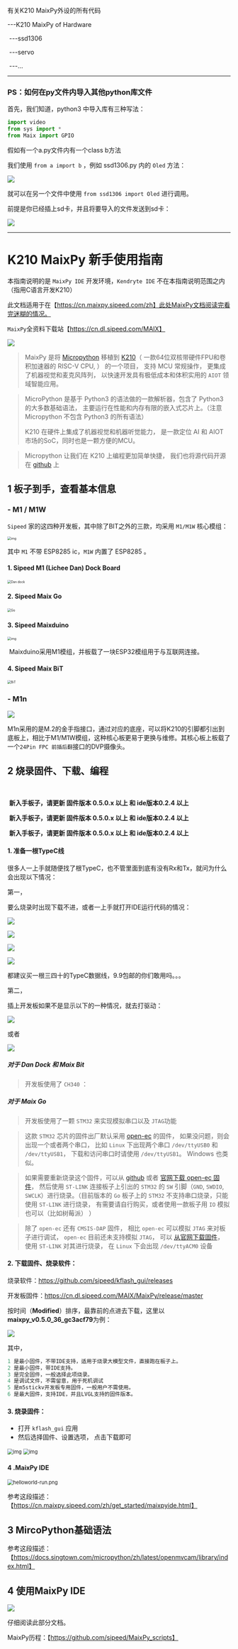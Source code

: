 有关K210 MaixPy外设的所有代码

---K210 MaixPy of Hardware

​	---ssd1306

​	---servo

​	---...

--------------------------------------------------------------------------------------------------------------

### PS：如何在py文件内导入其他python库文件

首先，我们知道，python3	中导入库有三种写法：

```python
import video
from sys import *
from Maix import GPIO
```

假如有一个a.py文件内有一个class b方法

我们使用	```from a import b```	，例如	ssd1306.py	内的	```Oled```	方法：

![](https://github.com/simonire/k210-MaixPy-of-Hardware/blob/master/img/CC.png)

就可以在另一个文件中使用	```from ssd1306 import Oled```	进行调用。

前提是你已经插上sd卡，并且将要导入的文件发送到sd卡：

![](https://github.com/simonire/k210-MaixPy-of-Hardware/blob/master/img/DD.png)



--------------------------------------------------------------------------------------------------------------

# K210 MaixPy 新手使用指南

本指南说明的是 `MaixPy IDE` 开发环境，`Kendryte IDE` 不在本指南说明范围之内（指用C语言开发K210）



此文档适用于在【https://cn.maixpy.sipeed.com/zh】此处MaixPy文档阅读完看完迷糊的情况。

`MaixPy`全资料下载站【https://cn.dl.sipeed.com/MAIX】

![](https://github.com/simonire/k210-MaixPy-of-Hardware/blob/master/img/a1.jpg)



> MaixPy 是将 [Micropython](http://micropython.org/) 移植到 [K210](https://kendryte.com/)（ 一款64位双核带硬件FPU和卷积加速器的 RISC-V CPU,  ） 的一个项目， 支持 MCU 常规操作， 更集成了机器视觉和麦克风阵列， 以快速开发具有极低成本和体积实用的 `AIOT` 领域智能应用。

> MicroPython 是基于 Python3 的语法做的一款解析器，包含了 Python3 的大多数基础语法， 主要运行在性能和内存有限的嵌入式芯片上。（注意 Micropython 不包含 Python3 的所有语法）
>
> K210 在硬件上集成了机器视觉和机器听觉能力， 是一款定位 AI 和 AIOT 市场的SoC，同时也是一颗方便的MCU。 

> Micropython 让我们在 K210 上编程更加简单快捷， 我们也将源代码开源在 [github](https://github.com/sipeed/MaixPy) 上

## 1 板子到手，查看基本信息

### - M1 / M1W

`Sipeed`  家的这四种开发板，其中除了BIT之外的三款，均采用  `M1/M1W`  核心模组：

<img src="https://cn.maixpy.sipeed.com/assets/M1_pin.png" alt="img" style="zoom:50%;" />

其中  `M1`  不带  ESP8285  ic，`M1W`  内置了 ESP8285 。

#### 1.  **Sipeed M1 (Lichee Dan) Dock Board**

<img src="https://cn.maixpy.sipeed.com/assets/Dan_Dock.png" alt="Dan dock" style="zoom:50%;" />

#### 2.  **Sipeed Maix Go**

<img src="https://cn.maixpy.sipeed.com/assets/Go.jpg" alt="Go" style="zoom:50%;" />

#### 3.  **Sipeed Maixduino**

<img src="http://spider.ws.126.net/1e8c74f7b0bff8465942c46fd43c88d3.jpeg" alt="img" style="zoom:50%;" />

​	Maixduino采用M1模组，并板载了一块ESP32模组用于与互联网连接。

#### 4.  **Sipeed Maix BiT**

<img src="https://cn.maixpy.sipeed.com/assets/BiT.png" alt="BiT" style="zoom:50%;" />

### - M1n  

![](https://github.com/simonire/k210-MaixPy-of-Hardware/blob/master/img/20200410194244.png)

M1n采用的是M.2的金手指接口，通过对应的底座，可以将K210的引脚都引出到底板上，相比于M1/M1W模组，这种核心板更易于更换与维修。其核心板上板载了一个`24Pin FPC 前插后翻`接口的DVP摄像头。

## 2  烧录固件、下载、编程

​	

​	**新入手板子，请更新  固件版本 0.5.0.x 以上  和  ide版本0.2.4 以上**

​	**新入手板子，请更新  固件版本 0.5.0.x 以上  和  ide版本0.2.4 以上**

​	**新入手板子，请更新  固件版本 0.5.0.x 以上  和  ide版本0.2.4 以上**



#### 1. 准备一根TypeC线

很多人一上手就随便找了根TypeC，也不管里面到底有没有Rx和Tx，就问为什么会出现以下情况：

第一，	

要么烧录时出现下载不进，或者一上手就打开IDE运行代码的情况：

![](https://github.com/simonire/k210-MaixPy-of-Hardware/blob/master/img/faq/1.png)

![](https://github.com/simonire/k210-MaixPy-of-Hardware/blob/master/img/faq/2.png)

![](https://github.com/simonire/k210-MaixPy-of-Hardware/blob/master/img/faq/3.jpg)

![](https://github.com/simonire/k210-MaixPy-of-Hardware/blob/master/img/faq/4.jpg)



都建议买一根三四十的TypeC数据线，9.9包邮的你们敢用吗。。。

第二，

插上开发板如果不是显示以下的一种情况，就去打驱动：

![](https://github.com/simonire/k210-MaixPy-of-Hardware/blob/master/img/a3.png)

或者

![](https://github.com/simonire/k210-MaixPy-of-Hardware/blob/master/img/a4.png)



##### 对于 Dan Dock 和 Maix Bit

> 开发板使用了 `CH340` ：

##### 对于 Maix Go

> 开发板使用了一颗 `STM32` 来实现模拟串口以及 `JTAG`功能

> 这款 `STM32` 芯片的固件出厂默认采用 [open-ec](https://github.com/sipeed/open-ec) 的固件， 如果没问题，则会出现一个或者两个串口， 比如 `Linux` 下出现两个串口 `/dev/ttyUSB0` 和 `/dev/ttyUSB1`， 下载和访问串口时请使用 `/dev/ttyUSB1`。 Windows 也类似。

> 如果需要重新烧录这个固件，可以从 [github](https://github.com/sipeed/open-ec/releases) 或者 [官网下载 open-ec 固件](http://dl.sipeed.com/MAIX/tools/flash-zero.bin)， 然后使用 `ST-LINK` 连接板子上引出的 `STM32` 的 `SW` 引脚（`GND`, `SWDIO`, `SWCLK`）进行烧录。（目前版本的 `Go` 板子上的 `STM32` 不支持串口烧录，只能使用 `ST-LINK` 进行烧录， 有需要请自行购买，或者使用一款板子用 `IO` 模拟也可以（比如树莓派） ）

> 除了 `open-ec` 还有 `CMSIS-DAP` 固件， 相比 `open-ec` 可以模拟 `JTAG` 来对板子进行调试， `open-ec` 目前还未支持模拟 `JTAG`， 可以 [从官网下载固件](http://dl.sipeed.com/MAIX/tools/maix_go_cmsisdap_new.hex)， 使用 `ST-LINK` 对其进行烧录， 在 `Linux` 下会出现 `/dev/ttyACM0` 设备

#### 2. 下载固件、烧录软件：

烧录软件：https://github.com/sipeed/kflash_gui/releases

开发板固件：https://cn.dl.sipeed.com/MAIX/MaixPy/release/master  

按时间（**Modified**）排序，最靠前的点进去下载，这里以**maixpy_v0.5.0_36_gc3acf79**为例：

![](https://github.com/simonire/k210-MaixPy-of-Hardware/blob/master/img/a2.png)

其中，

```python
1 是最小固件，不带IDE支持，适用于烧录大模型文件，直接跑在板子上。
2 是最小固件，带IDE支持。
3 是完全固件，一般选择此项烧录。
4 是调试文件，不需留意，用于死机调试
5 是m5stickv开发板专用固件，一般用户不需使用。
6 是最大固件，支持IDE，并且LVGL支持的固件版本。
```

#### 3. 烧录固件：

- 打开 `kflash_gui` 应用
- 然后选择固件、设置选项， 点击下载即可

<img src="https://cn.maixpy.sipeed.com/assets/kflash_gui_screenshot_1.png" alt="img" style="zoom: 80%;" />

<img src="https://cn.maixpy.sipeed.com/assets/kflash_gui_screenshot_download.png" alt="img" style="zoom:80%;" />

#### 4 .MaixPy IDE

<img src="https://cn.maixpy.sipeed.com/zh/get_started/assets/helloworld-run.png" alt="helloworld-run.png" style="zoom:80%;" />

参考这段描述：【https://cn.maixpy.sipeed.com/zh/get_started/maixpyide.html】

## 3  MircoPython基础语法

参考这段描述：【https://docs.singtown.com/micropython/zh/latest/openmvcam/library/index.html】

## 4  使用MaixPy IDE



![](https://github.com/simonire/k210-MaixPy-of-Hardware/blob/master/img/a5.png)



仔细阅读此部分文档。

MaixPy历程：【https://github.com/sipeed/MaixPy_scripts】